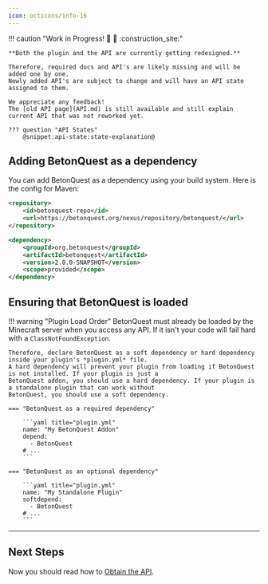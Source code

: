 ```yaml
---
icon: octicons/info-16
---
```

!!! caution "Work in Progress! :construction: :construction_worker:  :construction_site:"

    **Both the plugin and the API are currently getting redesigned.**
    
    Therefore, required docs and API's are likely missing and will be added one by one.
    Newly added API's are subject to change and will have an API state assigned to them.

    We appreciate any feedback!
    The [old API page](API.md) is still available and still explain current API that was not reworked yet.

    ??? question "API States"
        @snippet:api-state:state-explanation@

 
## Adding BetonQuest as a dependency

You can add BetonQuest as a dependency using your build system. Here is the config for Maven:

```XML title="Add this to your repositories tag"
<repository>
    <id>betonquest-repo</id>
    <url>https://betonquest.org/nexus/repository/betonquest/</url>
</repository>
```

```XML title="Add this to your dependencies tag"
<dependency>
    <groupId>org.betonquest</groupId>
    <artifactId>betonquest</artifactId>
    <version>2.0.0-SNAPSHOT</version>
    <scope>provided</scope>
</dependency>
```

## Ensuring that BetonQuest is loaded

!!! warning "Plugin Load Order"
    BetonQuest must already be loaded by the Minecraft server when you access any API.
    If it isn't your code will fail hard with a `ClassNotFoundException`.
    
    Therefore, declare BetonQuest as a soft dependency or hard dependency inside your plugin's *plugin.yml* file.
    A hard dependency will prevent your plugin from loading if BetonQuest is not installed. If your plugin is just a 
    BetonQuest addon, you should use a hard dependency. If your plugin is a standalone plugin that can work without
    BetonQuest, you should use a soft dependency.
    
    === "BetonQuest as a required dependency"
        
        ```yaml title="plugin.yml"
        name: "My BetonQuest Addon"
        depend:
          - BetonQuest
        # ...
        ```
    
    === "BetonQuest as an optional dependency"
        
        ```yaml title="plugin.yml"
        name: "My Standalone Plugin"
        softdepend:
          - BetonQuest
        # ...
        ```

---
## Next Steps
Now you should read how to [Obtain the API](Obtaining-API.md).
